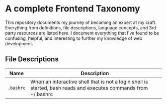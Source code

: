 A complete Frontend Taxonomy
============================
This repository documents my journey of becoming an expert at my craft. Everything from definitions, file descriptions, language concepts, and 3rd party resources are listed here. I document everything that I've found to be confusing, helpful, and interesting to further my knowledge of web development.

File Descriptions
-----------------
| Name | Description 								|
| --------------- | ----------- |
| `.bashrc`			| When an interactive shell that is not a login shell is started, bash reads and executes commands from ~/.bashrc |